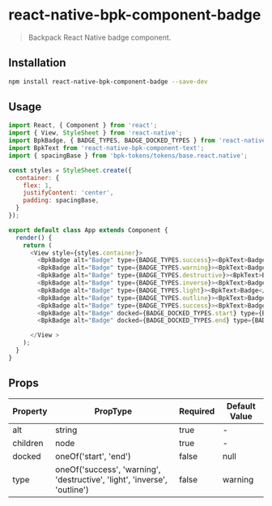 # react-native-bpk-component-badge

> Backpack React Native badge component.

## Installation

```sh
npm install react-native-bpk-component-badge --save-dev
```

## Usage

```js
import React, { Component } from 'react';
import { View, StyleSheet } from 'react-native';
import BpkBadge, { BADGE_TYPES, BADGE_DOCKED_TYPES } from 'react-native-bpk-component-badge';
import BpkText from 'react-native-bpk-component-text';
import { spacingBase } from 'bpk-tokens/tokens/base.react.native';

const styles = StyleSheet.create({
  container: {
    flex: 1,
    justifyContent: 'center',
    padding: spacingBase,
  }
});

export default class App extends Component {
  render() {
    return (
      <View style={styles.container}>
        <BpkBadge alt="Badge" type={BADGE_TYPES.success}><BpkText>Badge</BpkText></BpkBadge>
        <BpkBadge alt="Badge" type={BADGE_TYPES.warning}><BpkText>Badge</BpkText></BpkBadge>
        <BpkBadge alt="Badge" type={BADGE_TYPES.destructive}><BpkText>Badge</BpkText></BpkBadge>
        <BpkBadge alt="Badge" type={BADGE_TYPES.inverse}><BpkText>Badge</BpkText></BpkBadge>
        <BpkBadge alt="Badge" type={BADGE_TYPES.light}><BpkText>Badge</BpkText></BpkBadge>
        <BpkBadge alt="Badge" type={BADGE_TYPES.outline}><BpkText>Badge</BpkText></BpkBadge>
        <BpkBadge alt="Badge" type={BADGE_TYPES.success}><BpkText>Badge</BpkText></BpkBadge>
        <BpkBadge alt="Badge" docked={BADGE_DOCKED_TYPES.start} type={BADGE_TYPES.warning}><BpkText>Badge</BpkText></BpkBadge>
        <BpkBadge alt="Badge" docked={BADGE_DOCKED_TYPES.end} type={BADGE_TYPES.destructive}><BpkText>Badge</BpkText></BpkBadge>

      </View >
    );
  }
}
```
## Props

| Property              | PropType                                                                  | Required | Default Value |
| --------------------- | --------------------------------------------------------------------------| -------- | ------------- |
| alt                   | string                                                                    | true     | -             |
| children              | node                                                                      | true     | -             |
| docked                | oneOf('start', 'end')                                                     | false    | null          |
| type                  | oneOf('success', 'warning', 'destructive', 'light', 'inverse', 'outline') | false    | warning       |
